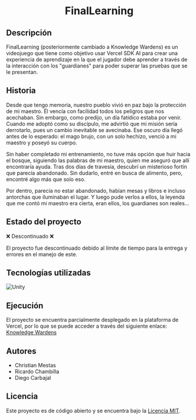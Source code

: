<div align="center" style="margin-top: 10px;">
    <h1 style="font-weight:bold; font-size: 2em;">FinalLearning</h1>
</div>

## Descripción

FinalLearning (posteriormente cambiado a Knowledge Wardens) es un videojuego que tiene como objetivo usar Vercel SDK AI para crear una experiencia de aprendizaje en la que el jugador debe aprender a través de la interacción con los "guardianes" para poder superar las pruebas que se le presentan.

## Historia

Desde que tengo memoria, nuestro pueblo vivió en paz bajo la protección de mi maestro. Él vencía con facilidad todos los peligros que nos acechaban. Sin embargo, como predijo, un día fatídico estaba por venir. Cuando me adoptó como su discípulo, me advirtió que mi misión sería derrotarlo, pues un cambio inevitable se avecinaba. Ese oscuro día llegó antes de lo esperado: el mago brujo, con un solo hechizo, venció a mi maestro y poseyó su cuerpo.

Sin haber completado mi entrenamiento, no tuve más opción que huir hacia el bosque, siguiendo las palabras de mi maestro, quien me aseguró que allí encontraría ayuda. Tras dos días de travesía, descubrí un misterioso fortín que parecía abandonado. Sin dudarlo, entré en busca de alimento, pero, encontré algo más que solo eso.

Por dentro, parecía no estar abandonado, habían mesas y libros e incluso antorchas que iluminaban el lugar. Y luego pude verlos a ellos, la leyenda que me contó mi maestro era cierta, eran ellos, los guardianes son reales...

## Estado del proyecto

❌ Descontinuado ❌

El proyecto fue descontinuado debido al límite de tiempo para la entrega y errores en el manejo de este.

## Tecnologías utilizadas

![Unity](https://img.shields.io/badge/unity-%23000000.svg?style=for-the-badge&logo=unity&logoColor=white)

## Ejecución

El proyecto se encuentra parcialmente desplegado en la plataforma de Vercel, por lo que se puede acceder a través del siguiente enlace: [Knowledge Wardens](https://knowledge-wardens.vercel.app/)

## Autores

- Christian Mestas
- Ricardo Chambilla
- Diego Carbajal

## Licencia

Este proyecto es de código abierto y se encuentra bajo la [Licencia MIT](/LICENSE).
